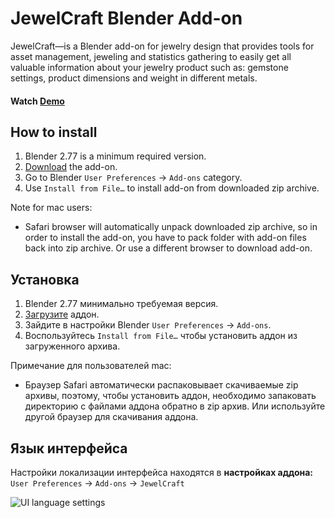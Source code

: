 JewelCraft Blender Add-on
==========================

JewelCraft—is a Blender add-on for jewelry design that provides tools for asset management, jeweling and statistics gathering to easily get all valuable information about your jewelry product such as: gemstone settings, product dimensions and weight in different metals.

#### Watch [Demo]


How to install
--------------------------

1. Blender 2.77 is a minimum required version.
2. [Download][addon] the add-on.
3. Go to Blender `User Preferences` → `Add-ons` category.
4. Use `Install from File…` to install add-on from downloaded zip archive.

Note for mac users:

* Safari browser will automatically unpack downloaded zip archive, so in order to install the add-on, you have to pack folder with add-on files back into zip archive. Or use a different browser to download add-on.


Установка
--------------------------

1. Blender 2.77 минимально требуемая версия.
2. [Загрузите][addon] аддон.
3. Зайдите в настройки Blender `User Preferences` → `Add-ons`.
4. Воспользуйтесь `Install from File…` чтобы установить аддон из загруженного архива.

Примечание для пользователей mac:

* Браузер Safari автоматически распаковывает скачиваемые zip архивы, поэтому, чтобы установить аддон, необходимо запаковать директорию с файлами аддона обратно в zip архив. Или используйте другой браузер для скачивания аддона.


Язык интерфейса
--------------------------

Настройки локализации интерфейса находятся в **настройках аддона:**  
`User Preferences` → `Add-ons` → `JewelCraft`

![UI language settings]


[addon]: https://github.com/mrachinskiy/jewelcraft/archive/master.zip
[Demo]: https://youtu.be/XZ6uIdNnrHk
[UI language settings]: http://i.imgur.com/YOcpYki.png
